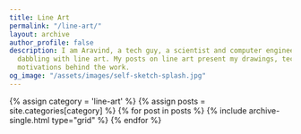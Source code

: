 ```yaml
---
title: Line Art
permalink: "/line-art/"
layout: archive
author_profile: false
description: I am Aravind, a tech guy, a scientist and computer engineer by training,
  dabbling with line art. My posts on line art present my drawings, techniques and
  motivations behind the work.
og_image: "/assets/images/self-sketch-splash.jpg"
---
```


<div class="grid__wrapper">
  {% assign category = 'line-art' %}
  {% assign posts = site.categories[category] %}
  {% for post in posts %}
    {% include archive-single.html type="grid" %}
  {% endfor %}
</div>

